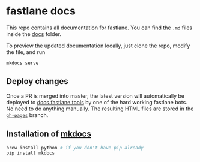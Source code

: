# fastlane docs

This repo contains all documentation for fastlane. You can find the `.md` files inside the [docs](docs) folder. 

To preview the updated documentation locally, just clone the repo, modify the file, and run

```
mkdocs serve
```

## Deploy changes

Once a PR is merged into master, the latest version will automatically be deployed to [docs.fastlane.tools](https://docs.fastlane.tools) by one of the hard working fastlane bots. No need to do anything manually. The resulting HTML files are stored in the [`gh-pages`](https://github.com/fastlane/docs/tree/gh-pages) branch.

## Installation of [mkdocs](http://www.mkdocs.org/)

```sh
brew install python # if you don't have pip already
pip install mkdocs
```
